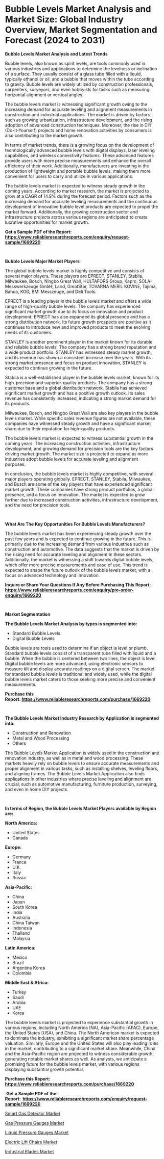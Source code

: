 <p><h1>Bubble Levels Market Analysis and Market Size: Global Industry Overview, Market Segmentation and Forecast (2024 to 2031)</h1></p><p><strong>Bubble Levels Market Analysis and Latest Trends</strong></p>
<p><p>Bubble levels, also known as spirit levels, are tools commonly used in various industries and applications to determine the levelness or inclination of a surface. They usually consist of a glass tube filled with a liquid, typically ethanol or oil, and a bubble that moves within the tube according to gravity. Bubble levels are widely utilized by construction professionals, carpenters, surveyors, and even hobbyists for tasks such as measuring horizontal alignment or vertical angles.</p><p>The bubble levels market is witnessing significant growth owing to the increasing demand for accurate leveling and alignment measurements in construction and industrial applications. The market is driven by factors such as growing urbanization, infrastructure development, and the rising adoption of advanced construction techniques. Moreover, the rise in DIY (Do-It-Yourself) projects and home renovation activities by consumers is also contributing to the market growth.</p><p>In terms of market trends, there is a growing focus on the development of technologically advanced bubble levels with digital displays, laser leveling capabilities, and wireless connectivity features. These advanced features provide users with more precise measurements and enhance the overall efficiency of their work. Additionally, manufacturers are investing in the production of lightweight and portable bubble levels, making them more convenient for users to carry and utilize in various applications.</p><p>The bubble levels market is expected to witness steady growth in the coming years. According to market research, the market is projected to grow at a CAGR of 14.9% during the forecast period. Factors such as the increasing demand for accurate leveling measurements and the continuous development of innovative bubble level products are expected to propel the market forward. Additionally, the growing construction sector and infrastructure projects across various regions are anticipated to create lucrative opportunities for market growth.</p></p>
<p><strong>Get a Sample PDF of the Report:&nbsp; <a href="https://www.reliableresearchreports.com/enquiry/request-sample/1669220">https://www.reliableresearchreports.com/enquiry/request-sample/1669220</a></strong></p>
<p>&nbsp;</p>
<p><strong>Bubble Levels Major Market Players</strong></p>
<p><p>The global bubble levels market is highly competitive and consists of several major players. These players are EPRECT, STANLEY, Stabila, Milwaukee, Bosch, Ningbo Great Wall, HULTAFORS Group, Kapro, SOLA-Messwerkzeuge GmbH, Land, GreatStar, TOVARNA MERIL KOVINE, Tajima, Bahco, KOD, BMI Messzeuge, and Deli Tools.</p><p>EPRECT is a leading player in the bubble levels market and offers a wide range of high-quality bubble levels. The company has experienced significant market growth due to its focus on innovation and product development. EPRECT has also expanded its global presence and has a strong distribution network. Its future growth prospects are positive as it continues to introduce new and improved products to meet the evolving needs of its customers.</p><p>STANLEY is another prominent player in the market known for its durable and reliable bubble levels. The company has a strong brand reputation and a wide product portfolio. STANLEY has witnessed steady market growth, and its revenue has shown a consistent increase over the years. With its strong market presence and focus on product innovation, STANLEY is expected to continue growing in the future.</p><p>Stabila is a well-established player in the bubble levels market, known for its high-precision and superior-quality products. The company has a strong customer base and a global distribution network. Stabila has achieved significant market growth and has a positive growth outlook. Its sales revenue has consistently increased, indicating a strong market demand for its products.</p><p>Milwaukee, Bosch, and Ningbo Great Wall are also key players in the bubble levels market. While specific sales revenue figures are not available, these companies have witnessed steady growth and have a significant market share due to their reputation for high-quality products.</p><p>The bubble levels market is expected to witness substantial growth in the coming years. The increasing construction activities, infrastructure development, and growing demand for precision tools are the key factors driving market growth. The market size is projected to expand as more industries adopt bubble levels for accurate leveling and alignment purposes.</p><p>In conclusion, the bubble levels market is highly competitive, with several major players operating globally. EPRECT, STANLEY, Stabila, Milwaukee, and Bosch are some of the key players that have experienced significant market growth. These companies have strong product portfolios, a global presence, and a focus on innovation. The market is expected to grow further due to increased construction activities, infrastructure development, and the need for precision tools.</p></p>
<p>&nbsp;</p>
<p><strong>What Are The Key Opportunities For Bubble Levels Manufacturers?</strong></p>
<p><p>The bubble levels market has been experiencing steady growth over the past few years and is expected to continue growing in the future. This is primarily due to the increasing demand from various industries such as construction and automotive. The data suggests that the market is driven by the rising need for accurate leveling and alignment in these sectors. Additionally, the market is witnessing a shift towards digital bubble levels, which offer more precise measurements and ease of use. This trend is expected to shape the future outlook of the bubble levels market, with a focus on advanced technology and innovation.</p></p>
<p><strong>Inquire or Share Your Questions If Any Before Purchasing This Report: <a href="https://www.reliableresearchreports.com/enquiry/pre-order-enquiry/1669220">https://www.reliableresearchreports.com/enquiry/pre-order-enquiry/1669220</a></strong></p>
<p>&nbsp;</p>
<p><strong>Market Segmentation</strong></p>
<p><strong>The Bubble Levels Market Analysis by types is segmented into:</strong></p>
<p><ul><li>Standard Bubble Levels</li><li>Digital Bubble Levels</li></ul></p>
<p><p>Bubble levels are tools used to determine if an object is level or plumb. Standard bubble levels consist of a transparent tube filled with liquid and a bubble. When the bubble is centered between two lines, the object is level. Digital bubble levels are more advanced, using electronic sensors to measure tilt and display accurate readings on a digital screen. The market for standard bubble levels is traditional and widely used, while the digital bubble levels market caters to those seeking more precise and convenient measurements.</p></p>
<p><strong>Purchase this Report:&nbsp;<a href="https://www.reliableresearchreports.com/purchase/1669220">https://www.reliableresearchreports.com/purchase/1669220</a></strong></p>
<p>&nbsp;</p>
<p><strong>The Bubble Levels Market Industry Research by Application is segmented into:</strong></p>
<p><ul><li>Construction and Renovation</li><li>Metal and Wood Processing</li><li>Others</li></ul></p>
<p><p>The Bubble Levels Market Application is widely used in the construction and renovation industry, as well as in metal and wood processing. These markets heavily rely on bubble levels to ensure accurate measurements and proper alignment in various tasks, such as installing shelves, leveling floors, and aligning frames. The Bubble Levels Market Application also finds applications in other industries where precise leveling and alignment are crucial, such as automotive manufacturing, furniture production, surveying, and even in home DIY projects.</p></p>
<p>&nbsp;</p>
<p><strong>In terms of Region, the Bubble Levels Market Players available by Region are:</strong></p>
<p>
    <p> <strong> North America: </strong>
        <ul>
            <li>United States</li>
            <li>Canada</li>
        </ul>
        </p> 
    <p> <strong> Europe: </strong>
        <ul>
            <li>Germany</li>
            <li>France</li>
            <li>U.K.</li>
            <li>Italy</li>
            <li>Russia</li>
        </ul>
        </p> 
    <p> <strong> Asia-Pacific: </strong>
        <ul>
            <li>China</li>
            <li>Japan</li>
            <li>South Korea</li>
            <li>India</li>
            <li>Australia</li>
            <li>China Taiwan</li>
            <li>Indonesia</li>
            <li>Thailand</li>
            <li>Malaysia</li>
        </ul>
        </p> 
    <p> <strong> Latin America: </strong>
        <ul>
            <li>Mexico</li>
            <li>Brazil</li>
            <li>Argentina Korea</li>
            <li>Colombia</li>
        </ul>
        </p> 
    <p> <strong> Middle East & Africa: </strong>
        <ul>
            <li>Turkey</li>
            <li>Saudi</li>
            <li>Arabia</li>
            <li>UAE</li>
            <li>Korea</li>
        </ul>
    </p>
    </p>
<p><p>The bubble levels market is projected to experience substantial growth in various regions, including North America (NA), Asia-Pacific (APAC), Europe, the United States (USA), and China. The North American market is expected to dominate the industry, exhibiting a significant market share percentage valuation. Similarly, Europe and the United States will also play leading roles in the market, contributing to a significant market share. Meanwhile, China and the Asia-Pacific region are projected to witness considerable growth, generating notable market shares as well. As analysts, we anticipate a promising future for the bubble levels market, with various regions displaying substantial growth potential.</p></p>
<p><strong>Purchase this Report: <a href="https://www.reliableresearchreports.com/purchase/1669220">https://www.reliableresearchreports.com/purchase/1669220</a></strong></p>
<p>&nbsp;<strong>Get a Sample PDF of the Report:&nbsp;&nbsp;<a href="https://www.reliableresearchreports.com/enquiry/request-sample/1669220">https://www.reliableresearchreports.com/enquiry/request-sample/1669220</a></strong></p>
<p><strong></strong></p>
<p><p><a href="https://github.com/jonneygiverf/Market-Research-Report-List-2/blob/main/smart-gas-detector-market.md">Smart Gas Detector Market</a></p><p><a href="https://github.com/grishafomin4852/Market-Research-Report-List-2/blob/main/gas-pressure-gauges-market.md">Gas Pressure Gauges Market</a></p><p><a href="https://github.com/ruslanpoljakovrd177/Market-Research-Report-List-2/blob/main/liquid-pressure-gauges-market.md">Liquid Pressure Gauges Market</a></p><p><a href="https://github.com/dziulagalemab/Market-Research-Report-List-2/blob/main/electric-lift-chairs-market.md">Electric Lift Chairs Market</a></p><p><a href="https://github.com/abbypearson7765/Market-Research-Report-List-2/blob/main/industrial-blades-market.md">Industrial Blades Market</a></p></p>